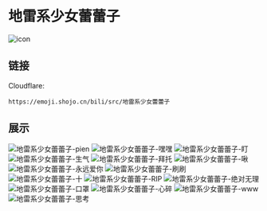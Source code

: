 # 地雷系少女蕾蕾子
![icon](https://emoji.shojo.cn/bili/src/地雷系少女蕾蕾子/icon.png)
## 链接
Cloudflare:
```
https://emoji.shojo.cn/bili/src/地雷系少女蕾蕾子
```
## 展示
![地雷系少女蕾蕾子-pien](https://emoji.shojo.cn/bili/src/地雷系少女蕾蕾子/地雷系少女蕾蕾子-pien.png)
![地雷系少女蕾蕾子-嘿嘿](https://emoji.shojo.cn/bili/src/地雷系少女蕾蕾子/地雷系少女蕾蕾子-嘿嘿.png)
![地雷系少女蕾蕾子-盯](https://emoji.shojo.cn/bili/src/地雷系少女蕾蕾子/地雷系少女蕾蕾子-盯.png)
![地雷系少女蕾蕾子-生气](https://emoji.shojo.cn/bili/src/地雷系少女蕾蕾子/地雷系少女蕾蕾子-生气.png)
![地雷系少女蕾蕾子-拜托](https://emoji.shojo.cn/bili/src/地雷系少女蕾蕾子/地雷系少女蕾蕾子-拜托.png)
![地雷系少女蕾蕾子-啾](https://emoji.shojo.cn/bili/src/地雷系少女蕾蕾子/地雷系少女蕾蕾子-啾.png)
![地雷系少女蕾蕾子-永远爱你](https://emoji.shojo.cn/bili/src/地雷系少女蕾蕾子/地雷系少女蕾蕾子-永远爱你.png)
![地雷系少女蕾蕾子-刷刷](https://emoji.shojo.cn/bili/src/地雷系少女蕾蕾子/地雷系少女蕾蕾子-刷刷.png)
![地雷系少女蕾蕾子-十](https://emoji.shojo.cn/bili/src/地雷系少女蕾蕾子/地雷系少女蕾蕾子-十.png)
![地雷系少女蕾蕾子-RIP](https://emoji.shojo.cn/bili/src/地雷系少女蕾蕾子/地雷系少女蕾蕾子-RIP.png)
![地雷系少女蕾蕾子-绝对无理](https://emoji.shojo.cn/bili/src/地雷系少女蕾蕾子/地雷系少女蕾蕾子-绝对无理.png)
![地雷系少女蕾蕾子-口罩](https://emoji.shojo.cn/bili/src/地雷系少女蕾蕾子/地雷系少女蕾蕾子-口罩.png)
![地雷系少女蕾蕾子-心碎](https://emoji.shojo.cn/bili/src/地雷系少女蕾蕾子/地雷系少女蕾蕾子-心碎.png)
![地雷系少女蕾蕾子-www](https://emoji.shojo.cn/bili/src/地雷系少女蕾蕾子/地雷系少女蕾蕾子-www.png)
![地雷系少女蕾蕾子-思考](https://emoji.shojo.cn/bili/src/地雷系少女蕾蕾子/地雷系少女蕾蕾子-思考.png)
